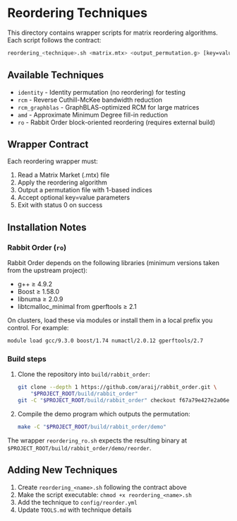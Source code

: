 # Reordering Techniques

This directory contains wrapper scripts for matrix reordering algorithms. Each script follows the contract:

```bash
reordering_<technique>.sh <matrix.mtx> <output_permutation.g> [key=value ...]
```

## Available Techniques

- `identity` - Identity permutation (no reordering) for testing
- `rcm` - Reverse Cuthill-McKee bandwidth reduction  
- `rcm_graphblas` - GraphBLAS-optimized RCM for large matrices
- `amd` - Approximate Minimum Degree fill-in reduction
- `ro` - Rabbit Order block-oriented reordering (requires external build)

## Wrapper Contract

Each reordering wrapper must:
1. Read a Matrix Market (.mtx) file
2. Apply the reordering algorithm 
3. Output a permutation file with 1-based indices
4. Accept optional key=value parameters
5. Exit with status 0 on success

## Installation Notes

### Rabbit Order (`ro`)

Rabbit Order depends on the following libraries (minimum versions taken from
the upstream project):

- g++ ≥ 4.9.2
- Boost ≥ 1.58.0
- libnuma ≥ 2.0.9
- libtcmalloc_minimal from gperftools ≥ 2.1

On clusters, load these via modules or install them in a local prefix you
control. For example:

```bash
module load gcc/9.3.0 boost/1.74 numactl/2.0.12 gperftools/2.7
```

### Build steps

1. Clone the repository into `build/rabbit_order`:

   ```bash
   git clone --depth 1 https://github.com/araij/rabbit_order.git \
       "$PROJECT_ROOT/build/rabbit_order"
   git -C "$PROJECT_ROOT/build/rabbit_order" checkout f67a79e427e2a06e72f6b528fd5464dfe8a43174
   ```
2. Compile the demo program which outputs the permutation:

   ```bash
   make -C "$PROJECT_ROOT/build/rabbit_order/demo"
   ```

The wrapper `reordering_ro.sh` expects the resulting binary at
`$PROJECT_ROOT/build/rabbit_order/demo/reorder`.

## Adding New Techniques

1. Create `reordering_<name>.sh` following the contract above
2. Make the script executable: `chmod +x reordering_<name>.sh`
3. Add the technique to `config/reorder.yml`
4. Update `TOOLS.md` with technique details
